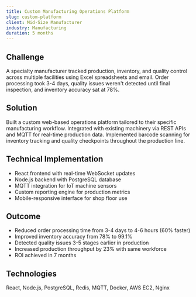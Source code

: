 ```yaml
---
title: Custom Manufacturing Operations Platform
slug: custom-platform
client: Mid-Size Manufacturer
industry: Manufacturing
duration: 5 months
---
```


## Challenge
A specialty manufacturer tracked production, inventory, and quality control across multiple facilities using Excel spreadsheets and email. Order processing took 3-4 days, quality issues weren't detected until final inspection, and inventory accuracy sat at 78%.

## Solution
Built a custom web-based operations platform tailored to their specific manufacturing workflow. Integrated with existing machinery via REST APIs and MQTT for real-time production data. Implemented barcode scanning for inventory tracking and quality checkpoints throughout the production line.

## Technical Implementation
- React frontend with real-time WebSocket updates
- Node.js backend with PostgreSQL database
- MQTT integration for IoT machine sensors
- Custom reporting engine for production metrics
- Mobile-responsive interface for shop floor use

## Outcome
- Reduced order processing time from 3-4 days to 4-6 hours (60% faster)
- Improved inventory accuracy from 78% to 99.1%
- Detected quality issues 3-5 stages earlier in production
- Increased production throughput by 23% with same workforce
- ROI achieved in 7 months

## Technologies
React, Node.js, PostgreSQL, Redis, MQTT, Docker, AWS EC2, Nginx
